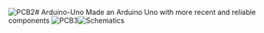![PCB2](https://github.com/HangSun122/Arduino-Uno/assets/87793479/6e00f69d-7be5-406e-8a0a-323a81d46733)# Arduino-Uno
Made an Arduino Uno with more recent and reliable components
![PCB3](https://github.com/HangSun122/Arduino-Uno/assets/87793479/96da59b9-685f-47f0-89cb-48ada0bd9e1c)![Schematics](https://github.com/HangSun122/Arduino-Uno/assets/87793479/c0da57ec-b02f-493e-b337-b05ebee2e1cf)

